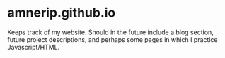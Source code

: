 # amnerip.github.io
Keeps track of my website. Should in the future include a blog section, future project descriptions, and perhaps some pages in which I practice Javascript/HTML.
